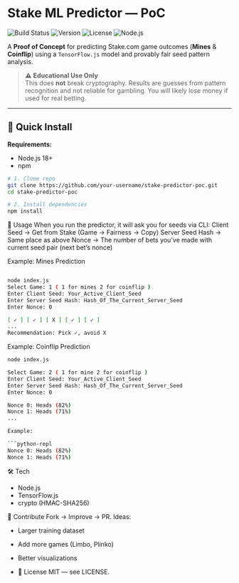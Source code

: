 # Stake ML Predictor — PoC

![Build Status](https://img.shields.io/badge/build-passing-brightgreen)
![Version](https://img.shields.io/badge/version-0.1.0--alpha-blue)
![License](https://img.shields.io/badge/license-MIT-lightgrey)
![Node.js](https://img.shields.io/badge/Node.js-18.x+-green?logo=node.js)

A **Proof of Concept** for predicting Stake.com game outcomes (**Mines** & **Coinflip**) using a `TensorFlow.js` model and provably fair seed pattern analysis.  

> ⚠ **Educational Use Only**  
> This does **not** break cryptography. Results are guesses from pattern recognition and not reliable for gambling. You will likely lose money if used for real betting.

---

## 🚀 Quick Install

**Requirements:**  
- Node.js 18+  
- npm  

```bash
# 1. Clone repo
git clone https://github.com/your-username/stake-predictor-poc.git
cd stake-predictor-poc

# 2. Install dependencies
npm install
```



🔮 Usage
When you run the predictor, it will ask you for seeds via CLI:
Client Seed → Get from Stake (Game → Fairness → Copy)
Server Seed Hash → Same place as above
Nonce → The number of bets you've made with current seed pair (next bet’s nonce)

Example: Mines Prediction
```bash

node index.js
Select Game: 1 ( 1 for mines 2 for coinflip )
Enter Client Seed: Your_Active_Client_Seed
Enter Server Seed Hash: Hash_Of_The_Current_Server_Seed
Enter Nonce: 0

[ ✓ ] [ ✓ ] [ X ] [ ✓ ] [ ✓ ]
...
Recommendation: Pick ✓, avoid X
```

Example: Coinflip Prediction
```bash
node index.js

Select Game: 2 ( 1 for mine 2 for coinflip )
Enter Client Seed: Your_Active_Client_Seed
Enter Server Seed Hash: Hash_Of_The_Current_Server_Seed
Enter Nonce: 0

Nonce 0: Heads (82%)
Nonce 1: Heads (71%)
...

Example:

```python-repl
Nonce 0: Heads (82%)
Nonce 1: Heads (71%)
```
🛠 Tech
- Node.js
- TensorFlow.js
- crypto (HMAC-SHA256)


📌 Contribute
Fork → Improve → PR. Ideas:

- Larger training dataset
- Add more games (Limbo, Plinko)
- Better visualizations

- 📜 License
MIT — see LICENSE.
